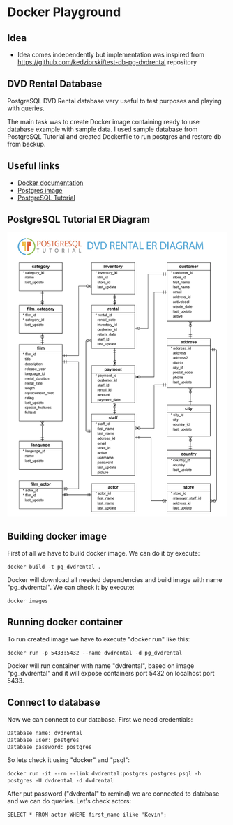 # Docker Playground

## Idea

- Idea comes independently but implementation was inspired from https://github.com/kedziorski/test-db-pg-dvdrental
  repository

## DVD Rental Database

PostgreSQL DVD Rental database very useful to test purposes and playing with queries.

The main task was to create Docker image containing ready to use database example with sample data.
I used sample database from PostgreSQL Tutorial and created Dockerfile to run postgres and restore db from backup.


## Useful links
- [Docker documentation](https://docs.docker.com/)
- [Postgres image](https://hub.docker.com/_/postgres/)
- [PostgreSQL Tutorial](http://www.postgresqltutorial.com/postgresql-sample-database/)

## PostgreSQL Tutorial ER Diagram
![PostgreSQL Tutorial DVD Rental ER Diagram](docs-assets/er_diagram.png)



## Building docker image
First of all we have to build docker image. We can do it by execute:
```docker
docker build -t pg_dvdrental .
```
Docker will download all needed dependencies and build image with name "pg_dvdrental". We can check it by execute:
```docker
docker images
```


## Running docker container
To run created image we have to execute "docker run" like this:
```docker
docker run -p 5433:5432 --name dvdrental -d pg_dvdrental
```
Docker will run container with name "dvdrental", based on image "pg_dvdrental" and it will expose containers port 5432 on localhost port 5433.



## Connect to database
Now we can connect to our database. First we need credentials:
```
Database name: dvdrental
Database user: postgres
Database password: postgres
```

So lets check it using "docker" and "psql":
```docker
docker run -it --rm --link dvdrental:postgres postgres psql -h postgres -U dvdrental -d dvdrental
```
After put password ("dvdrental" to remind) we are connected to database and we can do queries. Let's check actors:
```postgresql
SELECT * FROM actor WHERE first_name ilike 'Kevin';
```

